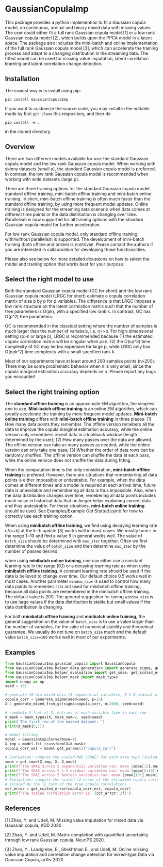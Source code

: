 # GaussianCopulaImp
This package provides a python implemention to fit a Gaussian copula model, on continuous, ordinal and binary mixed data with missing values. The user could either fit a full rank Gaussian copula model [1] or a low rank Gaussian copula model [2], which builds upon the PPCA model in a latent space. The package also includes the mini-batch and online implementation of the full rank Gaussian copula model [3], which can accelerate the training process and adapt to a changing distribution in the streaming data. The fitted model can be used for missing value imputation, latent correlation learning and latent correlation change detection.

## Installation

The easiest way is to install using pip: 

`
pip install GaussianCopulaImp
` 

If you want to customize the source code, you may install in the editable mode by first `git clone` this respository, and then do

`
pip install -e .
`

in the cloned directory.

## Overview

There are two different models available for use: the standard Gaussian copula model and the low rank Gaussian copula model. When working with skinny datasets (small p), the standard Gaussian copula model is preferred. In contrast, the low rank Gaussian copula model is recommended when working with wide datasets (large p). 

There are three training options for the standard Gaussian copula model: standard offline training, mini-batch offline training and mini-batch online training. In short, mini-batch offline training is often much faster than the standard offline training, by using more frequent model updates. Online training is designed for the streaming data scenario when data comes  at different time points or the data distribution is changing over time. Parallelism is now supported for all training options with the standard Gaussian copula model for further acceleration. 

For low rank Gaussian copula model, only standard offline training with/without parallelism is supported. The development of mini-batch training (both offline and online) is nontrivial. Please contact the authors if you are interested in collaboration for developing those functionalities.

Please also see below for more detailed dicussions on how to select the model and training option that works best for your purpose.

## Select the right model to use
Both the standard Gaussian copula model (GC for short) and the low rank Gaussian copula model (LRGC for short) estimate a copula correlation matrix of size p by p for p variables. The difference is that LRGC imposes a low rank structure on the latent correlation matrix such that the number of free parameters is O(pk), with a specified low rank k. In contrast, GC has O(p^2) free parameters.

GC is recommended in the classical setting where the number of samples is much larger than the number of variabels, i.e. n>>p. 
For high-dimensional setting (p>n or large p), LRGC is recommended because (1) the estimated copula correlation matrix will be singular when p>n; (2) the O(np^3) time complexity of GC may be too expensive for large p, while LRGC only has O(npk^2) time complexity with a small specified rank k.

Most of our experiments have at least around 200 samples points (n>200). There may be some problematic behavior when n is very small, since the copula marginal estimation accuracy depends on n. Please report any bugs you encounter!

## Select the right training option
The **standard offline training** is an approximate EM algorithm, the simplest one to use. **Mini-batch offline training** is an online EM algorithm, which can greatly accelerate the training by more frequent model updates. **Mini-batch online training** differs with **mini-batch offline training** in three places: (1) How many data points they remember. The offline version remebers all the data to improve the copula marginal estimation accuracy, while the online version only remembers recent data in a lookback window (length determined by the user); (2) How many passes over the data are allowed. The offline version can take as many passes as needed, while the online version can only take one pass; (3) Whether the order of data rows can be randomly shuffled. The offline version can shuffle the data at each pass, while the online version does not shuffle the data during fitting.

When the computation time is the only consideration, **mini-batch offline training** is prefered. However, there are situations that remembering all data points is either impossible or undesirable. For example, when the data comes at different times and a model is required at each arrival time, future data is unavailable and remembering all data is thus impossible. Also, when the data distribution changes over time, remebering all data points includes much noise in historical data that no longer helps explaining current data and thus undesirable. For these situations, **mini-batch online training** should be used. See Examples/Example Get Started.ipynb for how to correctly use each training option.

When using **minibatch offline training**, we find using decaying learning rate c/(c+k) at the k-th update [3] works well in most cases. We mostly tune `c` in the range 1~10 and find a value 5 in general works well. The value of  `batch_size` should be determined with `max_iter` together. Often we first determine the value of `batch_size` and then determine `max_iter` by the number of passes desired.

when using **minibatch online training**, one can either use a constant learning rate in the range (0,1) or a decaying learning rate as when using **minibatch offline training**. A constant learning rate should be used if the data is believed to change over time. Our default choice 0.5 works well in most cases. Another parameter `window_size` is used to control how many data points to remember. It is not used for minibatch offline training, because all data points are remembered in the minibatch offline training. The default value is 200. The general suggestion for tuning `window_size` is to use large values if the data distribution is stable but small values if the data distribution is changing. 

For both **minibatch offline training** and **minibatch online training**, the general suggestion on the value of `batch_size` is to use a value larger than the number of variables, for the sake of numerical stability and theoretical guarantee. We usually do not tune on `batch_size` much and the default value `batch_size=100` works well in most of our experiments.

## Examples 
```python
from GaussianCopulaImp.gaussian_copula import GaussianCopula
from GaussianCopulaImp.helper_data_generation import generate_sigma, generate_mixed_from_gc
from GaussianCopulaImp.helper_evaluation import get_smae, get_scaled_error
from GaussianCopulaImp.helper_mask import mask_types
import numpy as np
seed = 101

# generate 15-dim mixed data (5 exponential variables, 5 1-5 ordinal variables and 5 boolean variables) 
copula_corr = generate_sigma(seed=seed, p=15)
X = generate_mixed_from_gc(sigma=copula_corr, n=2000, seed=seed)

# randomly 2 (out of 5) entries of each variable type in each row
X_mask = mask_types(X, mask_num=2, seed=seed)
print('The first row of the masked dataset: ')
print(X_mask[0,:])

# model fitting 
model = GaussianCopula(verbose=1)
X_imp = model.fit_transform(X=X_mask)
copula_corr_est = model.get_params()['copula_corr']

# Evaluation: compute the scaled-MAE (SMAE) for each data type (scaled by MAE of median imputation) 
smae = get_smae(X_imp, X, X_mask)
print(f'The SMAE across 5 exponential variables has: mean {smae[:5].mean():.3f} and std {smae[:5].std():.3f}')
print(f'The SMAE across 5 1-5 oridnal variables has: mean {smae[5:10].mean():.3f} and std {smae[5:10].std():.3f}')
print(f'The SMAE across 5 boolean variables has: mean {smae[10:].mean():.3f} and std {smae[10:].std():.3f}')
# Evaluation: compute the scaled l2 error of the estiamted copula correlation matrix 
# (scaled by the l2 norm of the true copula correlation) 
cor_error = get_scaled_error(copula_corr_est, copula_corr)
print(f'The scaled correlation error is: {cor_error:.3f}')
```



## References
[1] Zhao, Y. and Udell, M. Missing value imputation for mixed data via Gaussian copula, KDD 2020.

[2] Zhao, Y. and Udell, M. Matrix completion with quantified uncertainty through low rank Gaussian copula, NeurIPS 2020.

[3] Zhao, Y., Landgrebe, E., Shekhtman E., and Udell, M. Online missing value imputation and correlation change detection for mixed-type Data via Gaussian Copula, arXiv 2020.
